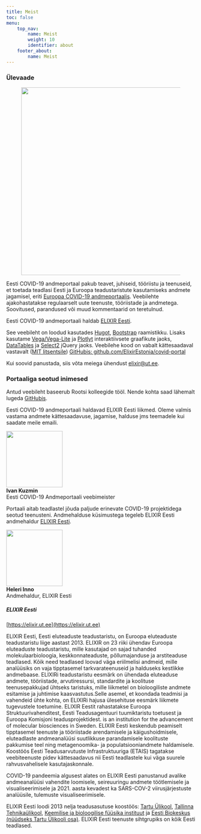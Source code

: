 ```yaml
---
title: Meist
toc: false
menu:
    top_nav:
        name: Meist
        weight: 10
        identifier: about
    footer_about:
        name: Meist
---
```


### Ülevaade

<figure class="figure float-right"><img width="500" src="/img/logos/ELIXIR_Estonia_white_background.png"></figure>

Eesti COVID-19 andmeportaal pakub teavet, juhiseid, tööriistu ja teenuseid, et toetada teadlasi Eesti ja Euroopa teadustaristute kasutamiseks andmete jagamisel, eriti [Euroopa COVID-19 andmeportaalis](https://covid19dataportal.org). Veebilehte ajakohastatakse regulaarselt uute teenuste, tööriistade ja andmetega. Soovitused, parandused või muud kommentaarid on teretulnud.

Eesti COVID-19 andmeportaali haldab [ELIXIR Eesti](https://elixir.ut.ee/).

See veebileht on loodud kasutades [Hugot](https://gohugo.io/), [Bootstrap](https://getbootstrap.com/) raamistikku. Lisaks kasutame [Vega/Vega-Lite](https://vega.github.io/vega-lite/) ja [Plotlyt](https://plotly.com/) interaktiivsete graafikute jaoks,  [DataTables](https://datatables.net/) ja [Select2](https://select2.org/) jQuery jaoks. Veebilehe kood on vabalt kättesaadaval vastavalt ([MIT litsentsile](https://choosealicense.com/licenses/mit/)) [GitHubis: github.com/ElixirEstonia/covid-portal](https://github.com/ELIXIREstonia/covid-portal)

Kui soovid panustada, siis võta meiega ühendust [elixir@ut.ee](mailto:elixir@ut.ee).

### Portaaliga seotud inimesed

Antud veebileht baseerub Rootsi kolleegide tööl. Nende kohta saad lähemalt lugeda [GitHubis](https://github.com/ScilifelabDataCentre/covid-portal/graphs/contributors). 

Eesti COVID-19 andmeportaali haldavad ELIXIR Eesti liikmed. Oleme valmis vastama andmete kättesaadavuse, jagamise, halduse jms teemadele kui saadate meile emaili. 

<div class="container mb-3">
  <div class="row">
    <div class="col-md-2 pt-2">
      <div class="row-cor"><img src="/img/people/ik.jpg" width="150" class="img-thumbnail"/></div>
      <div class="row-cor"><b>Ivan Kuzmin</b></div>
      <div class="row-cor"><span class="text-muted">Eesti COVID-19 Andmeportaali veebimeister</span></div>
    </div>
  </div>
</div>

Portaali aitab teadlastel jõuda paljude erinevate COVID-19 projektidega seotud teenusteni. Andmehalduse küsimustega tegeleb ELIXIR Eesti andmehaldur [ELIXIR Eesti](https://elixir.ut.ee/). 

<div class="container">
   <div class="row">
     <div class="col-md-2 pt-2">
       <div class="row-cor"><img src="/img/people/hi.jpg" width="150" class="img-thumbnail"/></div>
       <div class="row"><b>Heleri Inno</b></div>
       <div class="row"><span class="text-muted">Andmehaldur, ELIXIR Eesti</span></div>
     </div>
    </div>
</div>

##### ELIXIR Eesti

[https://elixir.ut.ee](https://elixir.ut.ee)

ELIXIR Eesti, Eesti eluteaduste teadustaristu, on Euroopa eluteaduste teadustaristu liige aastast 2013. ELIXIR on 23 riiki ühendav Euroopa eluteaduste teadustaristu, mille kasutajad on sajad tuhanded molekulaarbioloogia, keskkonnateaduste, põllumajanduse ja arstiteaduse teadlased. Kõik need teadlased loovad väga eriilmelisi andmeid, mille analüüsiks on vaja tipptasemel tarkvarateenuseid ja halduseks kestlikke andmebaase. ELIXIRi teadustaristu eesmärk on ühendada eluteaduse andmete, tööriistade, arvutiressursi, standardite ja koolituse teenusepakkujad ühtseks taristuks, mille liikmetel on bioloogiliste andmete esitamise ja juhtimise kaasvastutus.Selle asemel, et koondada teadmisi ja vahendeid ühte kohta, on ELIXIRi hajusa ülesehituse eesmärk liikmete tugevustele toetumine. ELIXIR Eestit rahastatakse Euroopa Struktuurivahenditest, Eesti Teadusagentuuri tuumiktaristu toetusest ja Euroopa Komisjoni teadusprojektidest. is an institution for the advancement of molecular biosciences in Sweden. ELIXIR Eesti keskendub peamiselt tipptasemel teenuste ja tööriistade arendamisele ja käigushoidmisele, eluteadlaste andmeanalüüsi suutlikkuse parandamisele koolituste pakkumise teel ning metagenoomika- ja populatsiooniandmete haldamisele. Koostöös Eesti Teadusarvutuste Infrastruktuuriga (ETAIS) tagatakse veebiteenuste pidev kättesaadavus nii Eesti teadlastele kui väga suurele rahvusvahelisele kasutajaskonnale. 

COVID-19 pandeemia algusest alates on ELIXIR Eesti panustanud avalike andmeanalüüsi vahendite loomisele, seireuuringu andmete töötlemisele ja visualiseerimisele ja 2021. aasta kevadest ka SARS-COV-2 viirusjärjestuste analüüsile, tulemuste visualiseerimisele.

ELIXIR Eesti loodi 2013 nelja teadusasutuse koostöös: [Tartu Ülikool](https://www.ut.ee/), [Tallinna Tehnikaülikool](https://www.ttu.ee/), [Keemilise ja bioloogilise füüsika instituut](https://www.kbfi.ee/) ja [Eesti Biokeskus (nüüdseks Tartu Ülikooli osa)](https://www.ut.ee/). ELIXIR Eesti teenuste sihtgrupiks on kõik Eesti teadlased.

